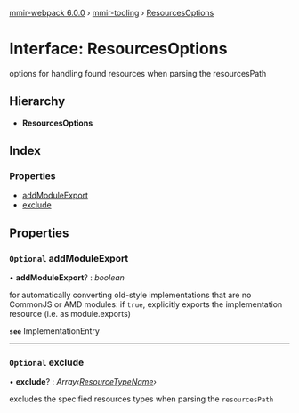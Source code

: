 [mmir-webpack 6.0.0](../README.md) › [mmir-tooling](../modules/mmir_tooling.md) › [ResourcesOptions](mmir_tooling.resourcesoptions.md)

# Interface: ResourcesOptions

options for handling found resources when parsing the resourcesPath

## Hierarchy

* **ResourcesOptions**

## Index

### Properties

* [addModuleExport](mmir_tooling.resourcesoptions.md#optional-addmoduleexport)
* [exclude](mmir_tooling.resourcesoptions.md#optional-exclude)

## Properties

### `Optional` addModuleExport

• **addModuleExport**? : *boolean*

for automatically converting old-style implementations that are no CommonJS or AMD modules:
if `true`, explicitly exports the implementation resource (i.e. as module.exports)

**`see`** ImplementationEntry

___

### `Optional` exclude

• **exclude**? : *Array‹[ResourceTypeName](../modules/mmir_tooling.md#resourcetypename)›*

excludes the specified resources types when parsing the `resourcesPath`
